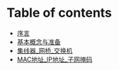 # Table of contents

* [序言](README.md)
* [基本概念与准备](untitled.md)
* [集线器\_网桥\_交换机](ji-xian-qi-wang-qiao-jiao-huan-ji.md)
* [MAC地址\_IP地址\_子网掩码](mac-di-zhi-ip-di-zhi-zi-wang-yan-ma.md)

